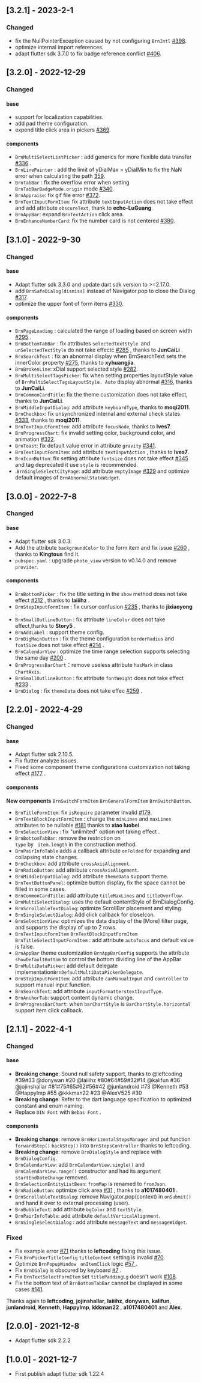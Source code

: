 ## [3.2.1] - 2023-2-1

### Changed

- fix the NullPointerException caused by not configuring <code>BrnIntl</code> [#398](https://github.com/LianjiaTech/bruno/issues/398).
- optimize internal import references.
- adapt flutter sdk 3.7.0 to fix badge reference conflict [#406](https://github.com/LianjiaTech/bruno/issues/406).



## [3.2.0] - 2022-12-29

### Changed

#### base 

- support for localization capabilities.
- add pad theme configuration.
- expend title click area in pickers [#369](https://github.com/LianjiaTech/bruno/issues/369).

#### components

- <code>BrnMultiSelectListPicker</code> : add generics for more flexible data transfer  [#336](https://github.com/LianjiaTech/bruno/issues/336) .
- <code>BrnLinePainter</code> : add the limit of  yDialMax > yDialMin to fix the NaN error when calculating the path [359](https://github.com/LianjiaTech/bruno/issues/359).
- <code>BrnTabBar</code> : fix the overflow error when setting <code>BrnTabBarBadgeMode.origin</code> mode [#340](https://github.com/LianjiaTech/bruno/issues/340).
- <code>BrnAppraise</code>: fix  gif file error [#372](https://github.com/LianjiaTech/bruno/issues/372).
- <code>BrnTextInputFormItem</code>: fix attribute <code>textInputAction</code>  does not take effect and add attribute <code>obscureText</code>, thank to **echo-LuGuang**.
- <code>BrnAppBar</code>: expand <code>BrnTextAction</code> click area.
- <code>BrnEnhanceNumberCard</code>: fix  the number card is not centered [#380](https://github.com/LianjiaTech/bruno/issues/380).



## [3.1.0] - 2022-9-30

### Changed

#### base 

- Adapt flutter sdk 3.3.0 and update dart sdk version to >=2.17.0.
- add <code>BrnSafeDialog[dismiss]</code>  instead of Navigator.pop to close the Dialog [#317](https://github.com/LianjiaTech/bruno/issues/317).
- optimize the upper font of form items [#330](https://github.com/LianjiaTech/bruno/issues/330).

#### components

- <code>BrnPageLoading</code> : calculated the range of loading based on screen width [#295](https://github.com/LianjiaTech/bruno/issues/295) .
- <code>BrnBottomTabBar</code> : fix attributes <code>selectedTextStyle </code>and <code>unSelectedTextStyle</code>  do not take effectc [#285](https://github.com/LianjiaTech/bruno/issues/285) , thanks to **JunCaiLi** .
- <code>BrnSearchText</code> : fix an abnormal display when BrnSearchText sets the innerColor property [#275](https://github.com/LianjiaTech/bruno/issues/275), thanks to **xyhuangjia**.
- <code>BrnBrokenLine</code>: xDial support selected style [#282](https://github.com/LianjiaTech/bruno/issues/282).
- <code>BrnMultiSelectTagsPicker</code>: fix when setting properties layoutStyle value of <code>BrnMultiSelectTagsLayoutStyle. Auto</code> display abnormal [#316](https://github.com/LianjiaTech/bruno/issues/316), thanks to **JunCaiLi**.
- <code>BrnCommonCardTitle</code>: fix the theme customization does not take effect, thanks to **JunCaiLi**.
- <code>BrnMiddleInputDialog</code>: add attribute <code>keyboardType</code>, thanks to **moqi2011**.
- <code>BrnCheckbox</code>: fix unsynchronized internal and external check states [#333](https://github.com/LianjiaTech/bruno/issues/333), thanks to **moqi2011**.
- <code>BrnTextInputFormItem</code>: add attribute <code>focusNode</code>, thanks to **Ives7**.
- <code>BrnProgressChart</code>: fix invalid setting color, background color, and animation [#322](https://github.com/LianjiaTech/bruno/pull/322).
- <code>BrnToast</code>: fix default value error in attribute <code>gravity</code> [#341](https://github.com/LianjiaTech/bruno/issues/341).
- <code>BrnTextInputFormItem</code>: add attribute <code>textInputAction</code> , thanks to **Ives7**.
- <code>BrnIconButton</code>: fix setting attribute <code>fontsize</code> does not take effect [#345](https://github.com/LianjiaTech/bruno/issues/345) and tag deprecated it use <code>style</code> is recommended.
- .<code>BrnSingleSelectCityPage</code>: add attribute <code>emptyImage</code> [#329](https://github.com/LianjiaTech/bruno/issues/329) and optimize default images of <code>BrnAbnormalStateWidget</code>.



## [3.0.0] - 2022-7-8

### Changed

#### base 

- Adapt flutter sdk 3.0.3.
- Add the attribute <code>backgroundColor</code>  to the form item and fix issue [#260](https://github.com/LianjiaTech/bruno/issues/260) , thanks to **Kingtous** find it.
- <code>pubspec.yaml</code> : upgrade <code>photo_view</code> version to v0.14.0 and remove <code>provider</code>.

#### components

- <code>BrnBottomPicker</code> : fix the title setting in the <code>show</code> method does not take effect [#212](https://github.com/LianjiaTech/bruno/issues/212) , thanks to **laiiihz** .
- <code>BrnStepInputFormItem</code> : fix cursor confusion [#235](https://github.com/LianjiaTech/bruno/issues/235) , thanks to **jixiaoyong** .
- <code>BrnSmallOutlineButton</code> : fix attribute <code>lineColor</code> does not take effect,thanks to **Story5** .
- <code>BrnAddLabel</code> : support theme config.
- <code>BrnBigMainButton</code> : fix the theme configuration <code>borderRadius</code> and <code>fontSize</code> does not take effect [#214](https://github.com/LianjiaTech/bruno/issues/214) .
- <code>BrnCalendarView</code> : optimize the time range selection supports selecting the same day [#200](https://github.com/LianjiaTech/bruno/issues/200) .
- <code>BrnProgressBarChart</code>：remove useless attribute <code>hasMark</code> in class <code>ChartAxis</code>.
- <code>BrnSmallOutlineButton</code> : fix attribute <code>fontWeight</code> does not take effect [#233](https://github.com/LianjiaTech/bruno/issues/233) .
- <code>BrnDialog</code> : fix <code>themeData</code>  does not take effec [#259](https://github.com/LianjiaTech/bruno/issues/259) .



## [2.2.0] - 2022-4-29

### Changed

#### base 
- Adapt flutter sdk 2.10.5.
- Fix flutter analyze issues.
- Fixed  some component theme configurations customization not taking effect  [#177](https://github.com/LianjiaTech/bruno/issues/177)  . 

#### components

**New components** <code>BrnSwitchFormItem</code> <code>BrnGeneralFormItem</code> <code>BrnSwitchButton</code>.

- <code>BrnTitleFormItem</code>: fix  <code>isRequire</code> parameter invalid [#179](https://github.com/LianjiaTech/bruno/issues/179).
- <code>BrnTextBlockInputFormItem</code> : change the <code>minLines</code> and <code>maxLines</code> attributes  to be nullable [#181](https://github.com/LianjiaTech/bruno/pull/181) thanks to **xiao luobei**.
- <code>BrnSelectionView</code> : fix "unlimited" option not taking effect .
- <code>BrnBottomTabBar</code>: remove the restriction on <code> type</code>  by <code> item.length</code> in the construction method.
- <code>BrnPairInfoTable</code> adds a callback attribute <code>onFolded</code> for expanding and collapsing state changes.
- <code>BrnCheckbox</code>:  add attribute <code>crossAxisAlignment</code>.
- <code>BrnRadioButton</code>: add attribute <code>crossAxisAlignment</code>.
- <code>BrnMiddleInputDialog</code>: add attribute <code>themeData</code> support theme.
- <code>BrnTextButtonPanel</code>: optimize button display, fix the space cannot be filled in some cases.
- <code>BrnCommonCardTitle</code>: add attribute <code>titleMaxLines</code> and <code>titleOverflow</code>.
- <code>BrnMultiSelectDialog</code>: uses the default contentStyle of BrnDialogConfig.
- <code>BrnScrollableTextDialog</code>: optimize ScrollBar placement and styling.
- <code>BrnSingleSelectDialog</code>: Add click callback for closeIcon.
- <code>BrnSelectionView</code>: optimizes the data display of the [More] filter page, and supports the display of up to 2 rows.
- <code>BrnTextInputFormItem</code> <code>BrnTextBlockInputFormItem</code> <code>BrnTitleSelectInputFormItem</code> : add attribute <code>autofocus</code> and default value is false.
- <code>BrnAppBar</code> theme customization <code>BrnAppBarConfig</code> supports the attribute <code>showDefaultBottom</code> to control the bottom dividing line of the AppBar
- <code>BrnMultiDataPicker</code>:  add default delegate implementation<code>BrnDefaultMultiDataPickerDelegate</code>.
- <code>BrnStepInputFormItem</code>: add attribute <code>canManualInput</code> and <code>controller</code> to support manual input function.
- <code>BrnSearchText</code>: add attribute <code>inputFormatters</code><code>textInputType</code>.
- <code>BrnAnchorTab</code>: support content dynamic change.
- <code>BrnProgressBarChart</code>: when <code>barChartStyle</code> is  <code>BarChartStyle.horizontal</code> support item click callback.



## [2.1.1] - 2022-4-1

### Changed

#### base

- **Breaking change**: Sound null safety support, thanks to  @leftcoding #39#33 @donywan #20 @laiiihz #80#64#59#32#14  @kalifun #36 @jojinshallar #81#75#65#62#56#42 @junlandroid #73 @Kenneth #53 @HappyImp #55 @kkkman22 #23 @AlexV525 #30
- **Breaking change**: Refer to the dart language specification to optimized constant and enum naming.
- Replace <code>DIN Font</code> with <code>Bebas Font</code> .

#### components

- **Breaking change**: remove <code>BrnHorizontalStepsManager</code> and put function <code>forwardStep()</code>  <code>backStep()</code> into <code>BrnStepsController</code> thanks to leftcoding.
- **Breaking change**:  remove <code>BrnDialogStyle</code> and replace with <code>BrnDialogConfig</code>.
- <code>BrnCalendarView</code>: add <code>BrnCalendarView.single()</code> and <code>BrnCalendarView.range()</code> constructor and had its argument <code>startEndDateChange</code> removed.
- <code>BrnSelectionEntityListBean</code>: <code>fromMap</code> is renamed to <code>fromJson</code>.
- <code>BrnRadioButton</code>: optimize click area [#31](https://github.com/LianjiaTech/bruno/pull/31) , thanks to **a1017480401** .
- <code>BrnScrollableTextDialog</code>: remove Navigator.pop(context) in <code>onSubmit()</code> and hand it over to external processing (user).
- <code>BrnBubbleText</code>: add attribute <code>bgColor</code> and <code>textStyle</code>.
- <code>BrnPairInfoTable</code>: add attribute <code>defaultVerticalAlignment</code>.
- <code>BrnSingleSelectDialog</code> : add attribute <code>messageText</code> and <code>messageWidget</code>.




### Fixed

- Fix example error [#71](https://github.com/LianjiaTech/bruno/issues/71) thanks to **leftcoding** fixing this issue.
- Fix <code>BrnPickerTitleConfig</code>  <code>titleContent</code> setting is invalid  [#70](https://github.com/LianjiaTech/bruno/issues/70).
- Optimize <code>BrnPopupWindow </code> <code>onItemClick</code>  logic  [#57 ](https://github.com/LianjiaTech/bruno/issues/57) .
- Fix <code>BrnDialog</code>  is obscured  by keyboard  [#7](https://github.com/LianjiaTech/bruno/issues/7) .
- Fix <code>BrnTextSelectFormItem</code> set <code>titlePaddingLg</code> doesn't work [#108](https://github.com/LianjiaTech/bruno/issues/108).
- Fix  the bottom text of <code>BrnBottomTabBar</code>  cannot be displayed in some cases [#141](https://github.com/LianjiaTech/bruno/issues/141).

Thanks again to **leftcoding**,  **jojinshallar**,  **laiiihz**,  **donywan**,  **kalifun**,  **junlandroid**, **Kenneth**, **HappyImp**,  **kkkman22** , **a1017480401** and  **Alex**.



## [2.0.0] - 2021-12-8

- Adapt flutter sdk 2.2.2

## [1.0.0] - 2021-12-7

- First publish adapt flutter sdk 1.22.4

